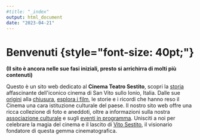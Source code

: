 ```yaml
---
#title: "_index"
output: html_document
date: "2023-04-21"
---
```


# Benvenuti {style="font-size: 40pt;"}
**(Il sito è ancora nelle sue fasi iniziali, presto si arrichirra di molti più contenuti)**

Questo è un sito web dedicato al **Cinema Teatro Sestito**, scopri la [storia](/categories/storia) affascinante dell'iconico cinema di San Vito sullo Ionio, Italia. Dalle sue [origini](/2023/04/21/la-nascita-del-cinema-a-san-vito-un-sogno-diventato-realt/) alla [chiusura](), [esplora i film](), le storie e i ricordi che hanno reso il Cinema una cara istituzione culturale del paese. Il nostro sito web offre una ricca collezione di foto e aneddoti, oltre a informazioni sulla nostra [associazione culturale](/association/) e sugli [eventi in programma](/events/). Unisciti a noi per celebrare la magia del cinema e il lascito di [Vito Sestito](/1902/11/12/vito-sestito/), il visionario fondatore di questa gemma cinematografica.
